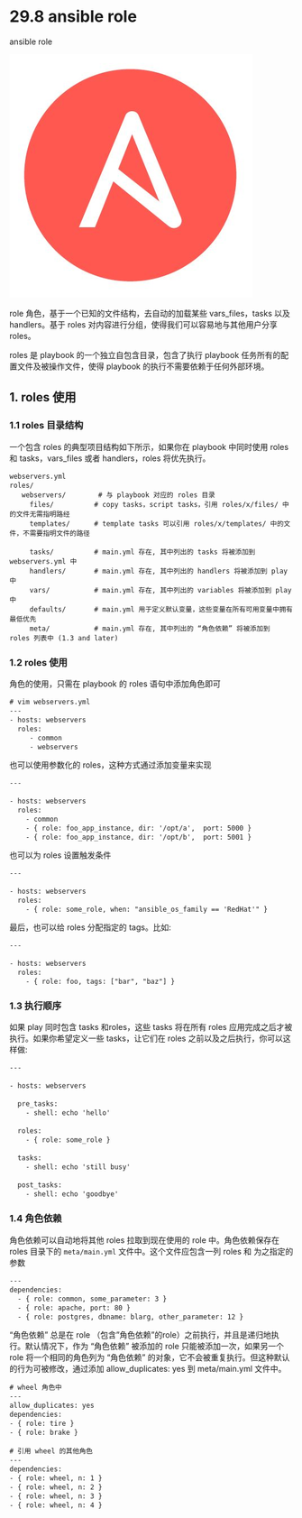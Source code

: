 # 29.8 ansible role


ansible role

![HA](/images/linux_mt/linux_ansible.jpg)
<!-- more -->


role 角色，基于一个已知的文件结构，去自动的加载某些 vars_files，tasks 以及 handlers。基于 roles 对内容进行分组，使得我们可以容易地与其他用户分享 roles。

roles 是 playbook 的一个独立自包含目录，包含了执行 playbook 任务所有的配置文件及被操作文件，使得 playbook 的执行不需要依赖于任何外部环境。

## 1. roles 使用
### 1.1 roles 目录结构
一个包含 roles 的典型项目结构如下所示，如果你在 playbook 中同时使用 roles 和 tasks，vars_files 或者 handlers，roles 将优先执行。

```
webservers.yml
roles/
   webservers/        # 与 playbook 对应的 roles 目录
     files/          # copy tasks，script tasks，引用 roles/x/files/ 中的文件无需指明路经
     templates/      # template tasks 可以引用 roles/x/templates/ 中的文件，不需要指明文件的路径

     tasks/          # main.yml 存在, 其中列出的 tasks 将被添加到 webservers.yml 中
     handlers/       # main.yml 存在, 其中列出的 handlers 将被添加到 play 中
     vars/           # main.yml 存在, 其中列出的 variables 将被添加到 play 中
     defaults/       # main.yml 用于定义默认变量，这些变量在所有可用变量中拥有最低优先
     meta/           # main.yml 存在, 其中列出的 “角色依赖” 将被添加到 roles 列表中 (1.3 and later)

```

### 1.2 roles 使用
角色的使用，只需在 playbook 的 roles 语句中添加角色即可

```
# vim webservers.yml
---
- hosts: webservers
  roles:
     - common
     - webservers
```

也可以使用参数化的 roles，这种方式通过添加变量来实现

```
---

- hosts: webservers
  roles:
    - common
    - { role: foo_app_instance, dir: '/opt/a',  port: 5000 }
    - { role: foo_app_instance, dir: '/opt/b',  port: 5001 }
```


也可以为 roles 设置触发条件

```
---

- hosts: webservers
  roles:
    - { role: some_role, when: "ansible_os_family == 'RedHat'" }
```

最后，也可以给 roles 分配指定的 tags。比如:

```
---

- hosts: webservers
  roles:
    - { role: foo, tags: ["bar", "baz"] }
```

### 1.3 执行顺序
如果 play 同时包含 tasks 和roles，这些 tasks 将在所有 roles 应用完成之后才被执行。如果你希望定义一些 tasks，让它们在 roles 之前以及之后执行，你可以这样做:

```
---

- hosts: webservers

  pre_tasks:
    - shell: echo 'hello'

  roles:
    - { role: some_role }

  tasks:
    - shell: echo 'still busy'

  post_tasks:
    - shell: echo 'goodbye'
```

### 1.4 角色依赖
角色依赖可以自动地将其他 roles 拉取到现在使用的 role 中。角色依赖保存在 roles 目录下的 `meta/main.yml` 文件中。这个文件应包含一列 roles 和 为之指定的参数

```
---
dependencies:
  - { role: common, some_parameter: 3 }
  - { role: apache, port: 80 }
  - { role: postgres, dbname: blarg, other_parameter: 12 }
```

“角色依赖” 总是在 role （包含”角色依赖”的role）之前执行，并且是递归地执行。默认情况下，作为 “角色依赖” 被添加的 role 只能被添加一次，如果另一个 role 将一个相同的角色列为 “角色依赖” 的对象，它不会被重复执行。但这种默认的行为可被修改，通过添加 allow_duplicates: yes 到 meta/main.yml 文件中。

```
# wheel 角色中
---
allow_duplicates: yes
dependencies:
- { role: tire }
- { role: brake }

# 引用 wheel 的其他角色
---
dependencies:
- { role: wheel, n: 1 }
- { role: wheel, n: 2 }
- { role: wheel, n: 3 }
- { role: wheel, n: 4 }
```

